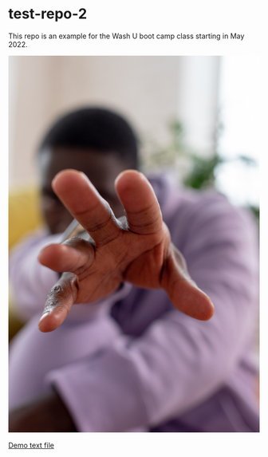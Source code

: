 # test-repo-2

This repo is an example for the Wash U boot camp class starting in May 2022.

![Blurry guy with hand](thumbnail.jpg)

[Demo text file](demo.txt)
